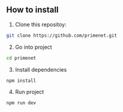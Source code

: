
## How to install

1. Clone this repositoy:

```bash
git clone https://github.com/primenet.git
```

2. Go into project

```bash
cd primenet
```

3. Install dependencies

```bash
npm install
```

4. Run project

```bash
npm run dev
```
